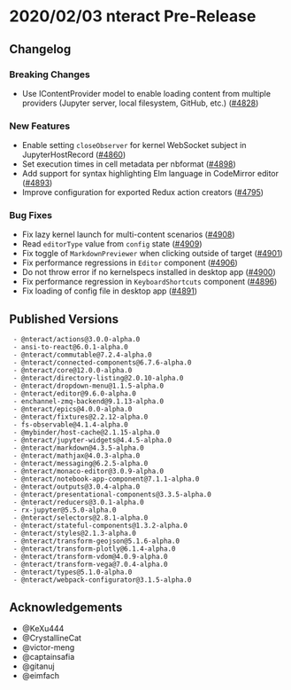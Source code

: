 # 2020/02/03 nteract Pre-Release

## Changelog

### Breaking Changes

- Use IContentProvider model to enable loading content from multiple providers (Jupyter server, local filesystem, GitHub, etc.) ([#4828](https://github.com/nteract/nteract/pull/4828))

### New Features

- Enable setting `closeObserver` for kernel WebSocket subject in JupyterHostRecord ([#4860](https://github.com/nteract/nteract/pull/4860))
- Set execution times in cell metadata per nbformat ([#4898](https://github.com/nteract/nteract/pull/4898))
- Add support for syntax highlighting Elm language in CodeMirror editor ([#4893](https://github.com/nteract/nteract/pull/4893))
- Improve configuration for exported Redux action creators ([#4795](https://github.com/nteract/nteract/pull/4795))

### Bug Fixes

- Fix lazy kernel launch for multi-content scenarios ([#4908](https://github.com/nteract/nteract/pull/4908))
- Read `editorType` value from `config` state ([#4909](https://github.com/nteract/nteract/pull/4909))
- Fix toggle of `MarkdownPreviewer` when clicking outside of target ([#4901](https://github.com/nteract/nteract/pull/4901))
- Fix performance regressions in `Editor` component ([#4906](https://github.com/nteract/nteract/pull/4906))
- Do not throw error if no kernelspecs installed in desktop app ([#4900](https://github.com/nteract/nteract/pull/4900))
- Fix performance regression in `KeyboardShortcuts` component ([#4896](https://github.com/nteract/nteract/pull/4896))
- Fix loading of config file in desktop app ([#4891](https://github.com/nteract/nteract/pull/4891))

## Published Versions

```
 - @nteract/actions@3.0.0-alpha.0
 - ansi-to-react@6.0.1-alpha.0
 - @nteract/commutable@7.2.4-alpha.0
 - @nteract/connected-components@6.7.6-alpha.0
 - @nteract/core@12.0.0-alpha.0
 - @nteract/directory-listing@2.0.10-alpha.0
 - @nteract/dropdown-menu@1.1.5-alpha.0
 - @nteract/editor@9.6.0-alpha.0
 - enchannel-zmq-backend@9.1.13-alpha.0
 - @nteract/epics@4.0.0-alpha.0
 - @nteract/fixtures@2.2.12-alpha.0
 - fs-observable@4.1.4-alpha.0
 - @mybinder/host-cache@2.1.15-alpha.0
 - @nteract/jupyter-widgets@4.4.5-alpha.0
 - @nteract/markdown@4.3.5-alpha.0
 - @nteract/mathjax@4.0.3-alpha.0
 - @nteract/messaging@6.2.5-alpha.0
 - @nteract/monaco-editor@3.0.9-alpha.0
 - @nteract/notebook-app-component@7.1.1-alpha.0
 - @nteract/outputs@3.0.4-alpha.0
 - @nteract/presentational-components@3.3.5-alpha.0
 - @nteract/reducers@3.0.1-alpha.0
 - rx-jupyter@5.5.0-alpha.0
 - @nteract/selectors@2.8.1-alpha.0
 - @nteract/stateful-components@1.3.2-alpha.0
 - @nteract/styles@2.1.3-alpha.0
 - @nteract/transform-geojson@5.1.6-alpha.0
 - @nteract/transform-plotly@6.1.4-alpha.0
 - @nteract/transform-vdom@4.0.9-alpha.0
 - @nteract/transform-vega@7.0.4-alpha.0
 - @nteract/types@5.1.0-alpha.0
 - @nteract/webpack-configurator@3.1.5-alpha.0
```

## Acknowledgements

- @KeXu444
- @CrystallineCat
- @victor-meng
- @captainsafia
- @gitanuj
- @eimfach
